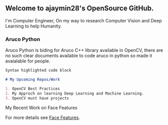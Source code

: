 ## Welcome to ajaymin28's OpenSource GitHub.

I'm Computer Engineer, On my way to research Computer Vision and Deep Learning to help Humanity.

### Aruco Python

Aruco Python is biding for Aruco C++ library available in OpenCV, there are no such clear documents available to code aruco in python so made it avaialable for people.

```markdown
Syntax highlighted code block

# My Upcoming Repos/Work 

1. OpenCV Best Practices
2. My Approch on learning Deep Learning and Machine Learning.
3. OpenCV must have projects

```

My Recent Work on Face Features

For more details see [Face Features](https://face-features.herokuapp.com/).

